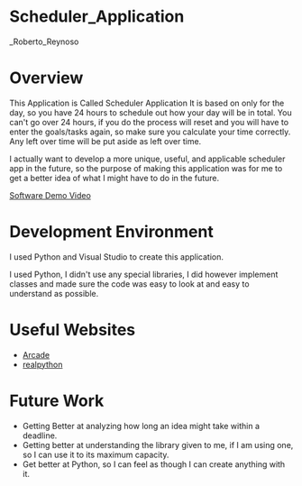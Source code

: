 # Scheduler_Application
_Roberto_Reynoso
# Overview
This Application is Called Scheduler Application
It is based on only for the day, so you have 24 hours
to schedule out how your day will be in total. You can't
go over 24 hours, if you do the process will reset and you
will have to enter the goals/tasks again, so make sure you calculate
your time correctly. Any left over time will be put aside as left over
time.

I actually want to develop a more unique, useful, and applicable scheduler app in the future, so the
purpose of making this application was for me to get a better idea of what I might have to do in the
future.

[Software Demo Video](https://www.youtube.com/watch?v=Xe8-eKrETJw)

# Development Environment

I used Python and Visual Studio to create this application.

I used Python, I didn't use any special libraries, I did however implement classes
and made sure the code was easy to look at and easy to understand as possible.

# Useful Websites

* [Arcade](https://api.arcade.academy/resources.html)
* [realpython](https://realpython.com/iterate-through-dictionary-python/)

# Future Work

* Getting Better at analyzing how long an idea might take within a deadline.
* Getting better at understanding the library given to me, if I am using one, so I can use it to its maximum capacity.
* Get better at Python, so I can feel as though I can create anything with it.
